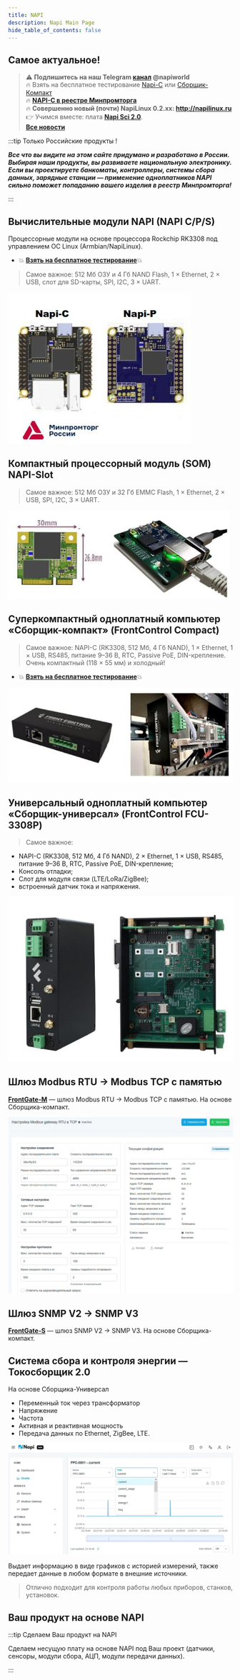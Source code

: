 ```yaml
---
title: NAPI
description: Napi Main Page
hide_table_of_contents: false
---
```


<!-- # Все о модулях NAPI и устройствах на NAPI -->
<!--
[![NNZ BANNER](../../static/img/banner/nnz-conf.jpeg)](https://event.nnz-ipc.ru/?utm_source=personal_email_banner&utm_medium=email&utm_campaign=dpa_conf_2024)

# Модули NAPI и устройства на их основе
-->
<!-- ***Вся мощь Linux в Embedded устройствах***-->

## Самое актуальное!
>:warning: **Подпишитесь на наш Telegram [канал](https://t.me/napiworld) @napiworld** \
> :fire: Взять на бесплатное тестирование [Napi-С](/docs/demokits/demokit2/) или [Сборщик-Компакт](/docs/demokits/demokit1/) \
> :fire: **[NAPI-C в реестре Минпромторга](/blog/napi-c-v-reestre-minpromtorg/)** \
> :fire: **Совершенно новый (почти) NapiLinux 0.2.xx: http://napilinux.ru** \
> :point_right: Учимся вместе: плата **[Napi Sci 2.0](/docs/sci/napisci/)**. \
> **[Все новости](/blog/archive)**

<!--![Napi front view](../../static/img/banner/napi-desert.jpg) -->

<!-- [![Napi Banner](../../static/img/banner/napi-desert-long-long.jpg)](/docs/napi-intro) -->

<!-- [![Napi Banner](../../static/img/banner/napi-c-2.jpg)](/docs/napi-intro) -->
<!--
**[Взять на бесплатное тестирование](/docs/demokits/getontest-demokit2)** | **[Купить](https://nnz-ipc.ru/catalogue/front_man/front_control/modul_napi_c/)**

[![Fcc banner](../../static/img/banner/fcc2-1.jpg)](/docs/computers/frontcontrol-compact)

**[Взять на бесплатное тестирование](/docs/demokits/getontest-demokit1)** | **[Купить](https://nnz-ipc.ru/catalogue/front_man/front_compact/front_compact_159_101/)**
-->
<!--
[![Fcc banner](../../static/img/banner/napi-s-2.jpg)](/docs/napi-som-intro)
-->

:::tip Только Российские продукты !

***Все что вы видите на этом сайте придумано и разработано в России. Выбирая наши продукты, вы развиваете национальную электронику. Если вы проектируете банкоматы, контроллеры, системы сбора данных, зарядные станции — применение одноплатников NAPI сильно поможет попаданию вашего изделия в реестр Минпромторга!***

:::

## Вычислительные модули NAPI (NAPI C/P/S)

Процессорные модули на основе процессора Rockchip RK3308 под управлением ОС Linux (Armbian/NapiLinux).

- :boom: **[Взять на бесплатное тестирование](/docs/demokits/getontest-demokit2)**:boom:

<!-- ![Napi front view](../../static/img/napi-som/napi12.png) -->
<!-- [![Logo](https://example.com/logo.png)](https://example.com) -->
 >Самое важное: 512 Мб ОЗУ и 4 Гб NAND Flash, 1 × Ethernet, 2 × USB, слот для SD-карты, SPI, I2C, 3 × UART.

[![Процессорные модули NAPI](../../docs/img-napi-s/napi-s-m2.jpg)](/docs/napi-intro)


 <!-- **[Подробнее...](/docs/napi-intro)** -->

 ## Компактный процессорный модуль (SOM) NAPI-Slot

>Самое важное: 512 Мб ОЗУ и 32 Гб EMMC Flash, 1 × Ethernet, 2 × USB, SPI, I2C, 3 × UART.

<!-- ![](../../docs/img-napi-s/napi-s-small.jpg) -->

[![Модуль NAPI-Slot](../../docs/img-napi-s/napi-s-m1.jpg)](docs/napi-som-intro)
<!--
:::tip Очень маленький вычислитель !

Имеет 512Мб ОЗУ и 32Гб EMMC. Поставляется с платой с интерфейсами для тестирования и прошивки.

![](../../docs/napi-som/img2/napi-slot-blue-2.jpg)

:::
-->

## Суперкомпактный одноплатный компьютер «Сборщик-компакт» (FrontControl Compact)

>Самое важное: NAPI-C (RK3308, 512 Мб, 4 Гб NAND), 1 × Ethernet, 1 × USB, RS485, питание 9–36 В, RTC, Passive PoE, DIN-крепление. Очень компактный (118 × 55 мм) и холодный!

<!-- - :boom: **[Документация](/docs/computers/frontcontrol-compact/)** :boom: -->
- :boom: **[Взять на бесплатное тестирование](/docs/demokits/getontest-demokit1)**:boom:
<!-- - :boom: **[Купить](https://nnz-ipc.ru/catalogue/front_man/front_compact/front_compact_159_101/)**:boom: -->


<!-- ![](../../docs/img-compact/balck4-allb.jpg) -->

[![Сборщик-компакт](../../docs/img-compact/compact-new.jpg)](/docs/computers/frontcontrol-compact/)

<!-- **[Подробнее...](/docs/computers/frontcontrol-compact/)** -->

<!-- # Программные комплексы на основе  "Сборщик-компакт" -->

## Универсальный одноплатный компьютер «Сборщик-универсал» (FrontControl FCU-3308P)

>Самое важное:

- NAPI-C (RK3308, 512 Мб, 4 Гб NAND), 2 × Ethernet, 1 × USB, RS485, питание 9–36 В, RTC, Passive PoE, DIN-крепление;
- Консоль отладки;
- Слот для модуля связи (LTE/LoRa/ZigBee);
- встроенный датчик тока и напряжения.

[![Сборщик-универсал FCU-3308P](../../docs/computers/img-fcp/fcp-1.jpg)](/docs/computers/FCU3308P/)

## Шлюз Modbus RTU → Modbus TCP с памятью

**[FrontGate-M](/docs/special/frontfage-m/)** — шлюз Modbus RTU → Modbus TCP с памятью. На основе Сборщика-компакт.

![Шлюз ModBus FrontGate-M](../../docs/special/frontfage-m/img/fgm-n1.jpg)

## Шлюз SNMP V2 → SNMP V3

**[FrontGate-S](/docs/special/frontgate-s/)** — шлюз SNMP V2 → SNMP V3. На основе Сборщика-компакт.

## Система сбора и контроля энергии — Токосборщик 2.0

На основе Сборщика-Универсал

- Переменный ток через трансформатор
- Напряжение
- Частота
- Активная и реактивная мощность
- Передача данных по Ethernet, ZigBee, LTE.

![Интерфейс Токосборщика](../../docs/computers/img-fcp/fcp-1-screenshot.jpg)

Выдает информацию в виде графиков с историей измерений, также передает данные в любом формате в внешние источники.

>Отлично подходит для контроля работы любых приборов, станков, установок.

## Ваш продукт на основе NAPI

:::tip Сделаем Ваш продукт на NAPI

Сделаем несущую плату на основе NAPI под Ваш проект (датчики, сенсоры, модули сбора, АЦП, модули передачи данных).

:::
